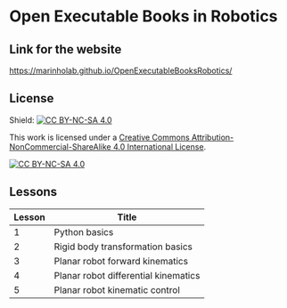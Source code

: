 # Open Executable Books in Robotics

## Link for the website

https://marinholab.github.io/OpenExecutableBooksRobotics/

## License
Shield: [![CC BY-NC-SA 4.0][cc-by-nc-sa-shield]][cc-by-nc-sa]

This work is licensed under a
[Creative Commons Attribution-NonCommercial-ShareAlike 4.0 International License][cc-by-nc-sa].

[![CC BY-NC-SA 4.0][cc-by-nc-sa-image]][cc-by-nc-sa]

[cc-by-nc-sa]: http://creativecommons.org/licenses/by-nc-sa/4.0/
[cc-by-nc-sa-image]: https://licensebuttons.net/l/by-nc-sa/4.0/88x31.png
[cc-by-nc-sa-shield]: https://img.shields.io/badge/License-CC%20BY--NC--SA%204.0-lightgrey.svg

## Lessons

|Lesson|Title|
|------|-----|
|1|Python basics|
|2|Rigid body transformation basics|
|3|Planar robot forward kinematics|
|4|Planar robot differential kinematics|
|5|Planar robot kinematic control|
